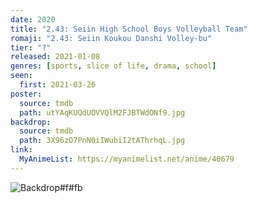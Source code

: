 ```yaml
---
date: 2020
title: "2.43: Seiin High School Boys Volleyball Team"
romaji: "2.43: Seiin Koukou Danshi Volley-bu"
tier: "?"
released: 2021-01-08
genres: [sports, slice of life, drama, school]
seen:
  first: 2021-03-26
poster:
  source: tmdb
  path: utYAqKUQdUOVVQlM2FJBTWdONf9.jpg
backdrop:
  source: tmdb
  path: 3X96zO7PnN0iIWubiI2tAThrhqL.jpg
link:
  MyAnimeList: https://myanimelist.net/anime/40679
---
```


![Backdrop#f#fb](https://www.themoviedb.org/t/p/original/jQSrkLbUtWV3u02MwSfNS43vJEf.jpg "Source: TMDB")
